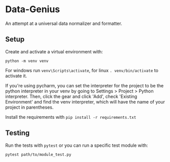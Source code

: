 # Data-Genius

An attempt at a universal data normalizer and formatter.

## Setup

Create and activate a virtual environment with:

```
python -m venv venv
```

For windows run `venv\Scripts\activate`, for linux 
`. venv/bin/activate` to activate it.

If you're using pycharm, you can set the interpreter for the
project to be the python interpreter in your venv by going to 
Settings > Project > Python interpreter. Then, click the gear
and click 'Add', check 'Existing Environment' and find the venv
interpreter, which will have the name of your project in 
parentheses.

Install the requirements with `pip install -r requirements.txt`

## Testing
Run the tests with `pytest` or you can run a specific test module 
with:

```
pytest path/to/module_test.py
```
